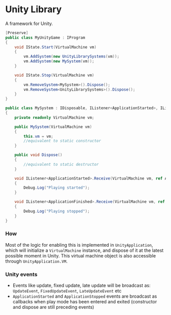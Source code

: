 # Unity Library

A framework for Unity.

```csharp
[Preserve]
public class MyUnityGame : IProgram
{
    void IState.Start(VirtualMachine vm)
    {
        vm.AddSystem(new UnityLibrarySystems(vm));
        vm.AddSystem(new MySystem(vm));
    }

    void IState.Stop(VirtualMachine vm)
    {
        vm.RemoveSystem<MySystem>().Dispose();
        vm.RemoveSystem<UnityLibrarySystems>().Dispose();
    }
}

public class MySystem : IDisposable, IListener<ApplicationStarted>, IListener<ApplicationFinished>
{
    private readonly VirtualMachine vm;

    public MySystem(VirtualMachine vm)
    {
        this.vm = vm;
        //equivalent to static constructor
    }

    public void Dispose()
    {
        //equivalent to static destructor
    }

    void IListener<ApplicationStarted>.Receive(VirtualMachine vm, ref ApplicationStarted ev)
    {
        Debug.Log("Playing started");
    }

    void IListener<ApplicationFinished>.Receive(VirtualMachine vm, ref ApplicationFinished ev)
    {
        Debug.Log("Playing stopped");
    }
}
```

### How

Most of the logic for enabling this is implemented in `UnityApplication`, which will initialize a `VirtualMachine` instance,
and dispose of it at the latest possible moment in Unity. This virtual machine object is also accessible through `UnityApplication.VM`.

### Unity events

* Events like update, fixed update, late update will be broadcast as: `UpdateEvent`, `FixedUpdateEvent`, `LateUpdateEvent` etc
* `ApplicationStarted` and `ApplicationStopped` events are broadcast as callbacks when play mode has been entered and exited (constructor and dispose are still preceding events)
